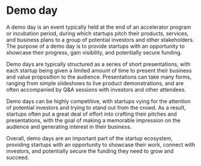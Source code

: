 # Demo day

A demo day is an event typically held at the end of an accelerator program or incubation period, during which startups pitch their products, services, and business plans to a group of potential investors and other stakeholders. The purpose of a demo day is to provide startups with an opportunity to showcase their progress, gain visibility, and potentially secure funding.

Demo days are typically structured as a series of short presentations, with each startup being given a limited amount of time to present their business and value proposition to the audience. Presentations can take many forms, ranging from simple slideshows to live product demonstrations, and are often accompanied by Q&A sessions with investors and other attendees.

Demo days can be highly competitive, with startups vying for the attention of potential investors and trying to stand out from the crowd. As a result, startups often put a great deal of effort into crafting their pitches and presentations, with the goal of making a memorable impression on the audience and generating interest in their business.

Overall, demo days are an important part of the startup ecosystem, providing startups with an opportunity to showcase their work, connect with investors, and potentially secure the funding they need to grow and succeed.
